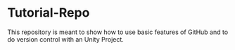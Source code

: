 # Tutorial-Repo
This repository is meant to show how to use basic features of GitHub and to do version control with an Unity Project.
